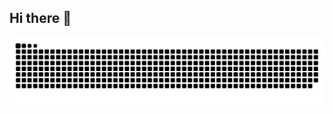 ## Hi there 👋

<picture>
  <source media="(prefers-color-scheme: dark)" srcset="https://raw.githubusercontent.com/jhessicamoura/jhessicamoura/output/github-contribution-grid-snake-dark.svg">
  <source media="(prefers-color-scheme: light)" srcset="https://raw.githubusercontent.com/jhessicamoura/jhessicamoura/output/github-contribution-grid-snake.svg">
  <img alt="github contribution grid snake animation" src="https://raw.githubusercontent.com/jhessicamoura/jhessicamoura/output/github-contribution-grid-snake.svg">
</picture>
